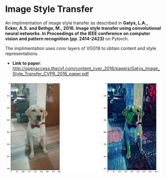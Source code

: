 # Image Style Transfer

  An implimentation of image style transfer as described in **Gatys, L.A., Ecker, A.S. and Bethge, M., 2016. Image style transfer using convolutional neural networks. In Proceedings of the IEEE conference on computer vision and pattern recognition (pp. 2414-2423)** on Pytorch.

  The implimentation uses conv layers of VGG19 to obtain content and style representations.

- **Link to paper**: http://openaccess.thecvf.com/content_cvpr_2016/papers/Gatys_Image_Style_Transfer_CVPR_2016_paper.pdf

![Sample Image](/assets/asset.png?raw=true "Sample Image")


